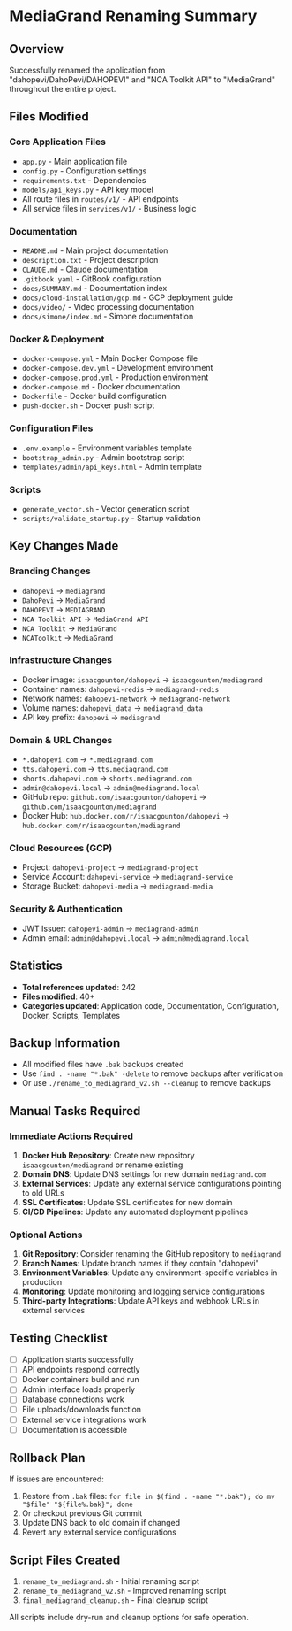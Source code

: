 # MediaGrand Renaming Summary

## Overview
Successfully renamed the application from "dahopevi/DahoPevi/DAHOPEVI" and "NCA Toolkit API" to "MediaGrand" throughout the entire project.

## Files Modified

### Core Application Files
- `app.py` - Main application file
- `config.py` - Configuration settings
- `requirements.txt` - Dependencies
- `models/api_keys.py` - API key model
- All route files in `routes/v1/` - API endpoints
- All service files in `services/v1/` - Business logic

### Documentation
- `README.md` - Main project documentation
- `description.txt` - Project description
- `CLAUDE.md` - Claude documentation
- `.gitbook.yaml` - GitBook configuration
- `docs/SUMMARY.md` - Documentation index
- `docs/cloud-installation/gcp.md` - GCP deployment guide
- `docs/video/` - Video processing documentation
- `docs/simone/index.md` - Simone documentation

### Docker & Deployment
- `docker-compose.yml` - Main Docker Compose file
- `docker-compose.dev.yml` - Development environment
- `docker-compose.prod.yml` - Production environment
- `docker-compose.md` - Docker documentation
- `Dockerfile` - Docker build configuration
- `push-docker.sh` - Docker push script

### Configuration Files
- `.env.example` - Environment variables template
- `bootstrap_admin.py` - Admin bootstrap script
- `templates/admin/api_keys.html` - Admin template

### Scripts
- `generate_vector.sh` - Vector generation script
- `scripts/validate_startup.py` - Startup validation

## Key Changes Made

### Branding Changes
- `dahopevi` → `mediagrand`
- `DahoPevi` → `MediaGrand`
- `DAHOPEVI` → `MEDIAGRAND`
- `NCA Toolkit API` → `MediaGrand API`
- `NCA Toolkit` → `MediaGrand`
- `NCAToolkit` → `MediaGrand`

### Infrastructure Changes
- Docker image: `isaacgounton/dahopevi` → `isaacgounton/mediagrand`
- Container names: `dahopevi-redis` → `mediagrand-redis`
- Network names: `dahopevi-network` → `mediagrand-network`
- Volume names: `dahopevi_data` → `mediagrand_data`
- API key prefix: `dahopevi` → `mediagrand`

### Domain & URL Changes
- `*.dahopevi.com` → `*.mediagrand.com`
- `tts.dahopevi.com` → `tts.mediagrand.com`
- `shorts.dahopevi.com` → `shorts.mediagrand.com`
- `admin@dahopevi.local` → `admin@mediagrand.local`
- GitHub repo: `github.com/isaacgounton/dahopevi` → `github.com/isaacgounton/mediagrand`
- Docker Hub: `hub.docker.com/r/isaacgounton/dahopevi` → `hub.docker.com/r/isaacgounton/mediagrand`

### Cloud Resources (GCP)
- Project: `dahopevi-project` → `mediagrand-project`
- Service Account: `dahopevi-service` → `mediagrand-service`
- Storage Bucket: `dahopevi-media` → `mediagrand-media`

### Security & Authentication
- JWT Issuer: `dahopevi-admin` → `mediagrand-admin`
- Admin email: `admin@dahopevi.local` → `admin@mediagrand.local`

## Statistics
- **Total references updated**: 242
- **Files modified**: 40+
- **Categories updated**: Application code, Documentation, Configuration, Docker, Scripts, Templates

## Backup Information
- All modified files have `.bak` backups created
- Use `find . -name "*.bak" -delete` to remove backups after verification
- Or use `./rename_to_mediagrand_v2.sh --cleanup` to remove backups

## Manual Tasks Required

### Immediate Actions Required
1. **Docker Hub Repository**: Create new repository `isaacgounton/mediagrand` or rename existing
2. **Domain DNS**: Update DNS settings for new domain `mediagrand.com`
3. **External Services**: Update any external service configurations pointing to old URLs
4. **SSL Certificates**: Update SSL certificates for new domain
5. **CI/CD Pipelines**: Update any automated deployment pipelines

### Optional Actions
1. **Git Repository**: Consider renaming the GitHub repository to `mediagrand`
2. **Branch Names**: Update branch names if they contain "dahopevi"
3. **Environment Variables**: Update any environment-specific variables in production
4. **Monitoring**: Update monitoring and logging service configurations
5. **Third-party Integrations**: Update API keys and webhook URLs in external services

## Testing Checklist
- [ ] Application starts successfully
- [ ] API endpoints respond correctly
- [ ] Docker containers build and run
- [ ] Admin interface loads properly
- [ ] Database connections work
- [ ] File uploads/downloads function
- [ ] External service integrations work
- [ ] Documentation is accessible

## Rollback Plan
If issues are encountered:
1. Restore from `.bak` files: `for file in $(find . -name "*.bak"); do mv "$file" "${file%.bak}"; done`
2. Or checkout previous Git commit
3. Update DNS back to old domain if changed
4. Revert any external service configurations

## Script Files Created
1. `rename_to_mediagrand.sh` - Initial renaming script
2. `rename_to_mediagrand_v2.sh` - Improved renaming script
3. `final_mediagrand_cleanup.sh` - Final cleanup script

All scripts include dry-run and cleanup options for safe operation.